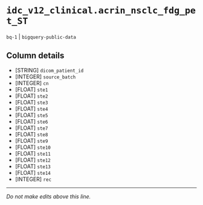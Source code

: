 # `idc_v12_clinical.acrin_nsclc_fdg_pet_ST`
`bq-1` | `bigquery-public-data`

## Column details
* [STRING]    `dicom_patient_id`
* [INTEGER]   `source_batch`
* [INTEGER]   `cn`
* [FLOAT]     `ste1`
* [FLOAT]     `ste2`
* [FLOAT]     `ste3`
* [FLOAT]     `ste4`
* [FLOAT]     `ste5`
* [FLOAT]     `ste6`
* [FLOAT]     `ste7`
* [FLOAT]     `ste8`
* [FLOAT]     `ste9`
* [FLOAT]     `ste10`
* [FLOAT]     `ste11`
* [FLOAT]     `ste12`
* [FLOAT]     `ste13`
* [FLOAT]     `ste14`
* [INTEGER]   `rec`

-------------------------------------------------------------------------------
*Do not make edits above this line.*
